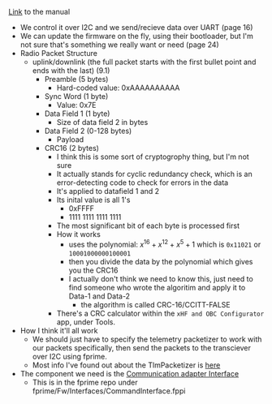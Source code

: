 [Link](https://usu.sharepoint.com/sites/GA/Shared%20Documents/Projects/GASRATS/EnduroSat%20Spec%20Sheets/UHF%20Transceiver%20II%20User%20Manual.pdf?CT=1741310232865&OR=ItemsView) to the manual
- We control it over I2C and we send/recieve data over UART (page 16)
- We can update the firmware on the fly, using their bootloader, but I'm not sure that's something we really want or need (page 24)
- Radio Packet Structure
    - uplink/downlink (the full packet starts with the first bullet point and ends with the last) (9.1)
        - Preamble (5 bytes)
            - Hard-coded value: 0xAAAAAAAAAA
        - Sync Word (1 byte)
            - Value: 0x7E
        - Data Field 1 (1 byte)
            - Size of data field 2 in bytes
        - Data Field 2 (0-128 bytes)
            - Payload
        - CRC16 (2 bytes)
            - I think this is some sort of cryptogrophy thing, but I'm not sure
            - It actually stands for cyclic redundancy check, which is an error-detecting code to check for errors in the data
            - It's applied to datafield 1 and 2
            - Its inital value is all 1's
                - 0xFFFF
                - 1111 1111 1111 1111
            - The most significant bit of each byte is processed first
            - How it works
                - uses the polynomial: $x^{16}+x^{12}+x^5+1$ which is `0x11021` or `10001000000100001`
                - then you divide the data by the polynomial which gives you the CRC16
                - I actually don't think we need to know this, just need to find someone who wrote the algoritim and apply it to Data-1 and Data-2
                    - the algorithm is called CRC-16/CCITT-FALSE
            - There's a CRC calculator within the `xHF and OBC Configurator` app, under Tools.
- How I think it'll all work
    - We should just have to specify the telemetry packetizer to work with our packets specifically, then send the packets to the transciever over I2C using fprime.  
    - Most info I've found out about the TlmPacketizer is [here](https://github.com/nasa/fprime/discussions/2560)
- The component we need is the [Communication adapter Interface](https://fprime.jpl.nasa.gov/latest/docs/reference/communication-adapter-interface)
    - This is in the fprime repo under fprime/Fw/Interfaces/CommandInterface.fppi